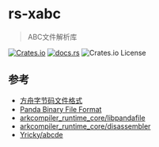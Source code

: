 # rs-xabc

> ABC文件解析库

[![Crates.io](https://img.shields.io/crates/v/xabc-lib?style=for-the-badge)](https://crates.io/crates/xabc-lib) [![docs.rs](https://img.shields.io/badge/docs.rs-xabc_lib-66c2a5?style=for-the-badge&labelColor=555555&logo=docs.rs)](https://docs.rs/xabc_lib) ![Crates.io License](https://img.shields.io/crates/l/xabc-lib?style=for-the-badge)

## 参考

- [方舟字节码文件格式](https://developer.huawei.com/consumer/cn/doc/harmonyos-guides-V5/arkts-bytecode-file-format-V5)
- [Panda Binary File Format](https://gitee.com/openharmony/arkcompiler_runtime_core/blob/master/static_core/docs/file_format.md)
- [arkcompiler_runtime_core/libpandafile](https://gitee.com/openharmony/arkcompiler_runtime_core/tree/master/libpandafile)
- [arkcompiler_runtime_core/disassembler](https://gitee.com/openharmony/arkcompiler_runtime_core/tree/master/disassembler)
- [Yricky/abcde](https://github.com/Yricky/abcde)
